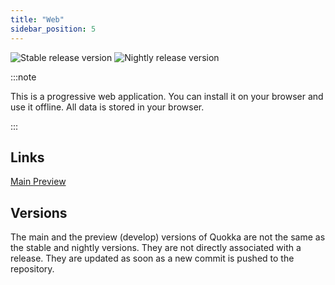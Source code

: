 ```yaml
---
title: "Web"
sidebar_position: 5
---
```


![Stable release version](https://img.shields.io/badge/dynamic/yaml?color=c4840d&label=Stable&query=%24.version&url=https%3A%2F%2Fraw.githubusercontent.com%2FLinwoodDev%2Fquokka%2Fstable%2Fapp%2Fpubspec.yaml&style=for-the-badge)
![Nightly release version](https://img.shields.io/badge/dynamic/yaml?color=f7d28c&label=Nightly&query=%24.version&url=https%3A%2F%2Fraw.githubusercontent.com%2FLinwoodDev%2Fquokka%2Fnightly%2Fapp%2Fpubspec.yaml&style=for-the-badge)

:::note

This is a progressive web application. You can install it on your browser and use it offline.
All data is stored in your browser.

:::


## Links

<div className="row margin-bottom--lg padding--sm">
<a className="button button--outline button--info button--lg margin--sm" href="https://quokka.linwood.dev">
  Main
</a>
<a className="button button--outline button--danger button--lg margin--sm" href="https://preview.quokka.linwood.dev">
  Preview
</a>
</div>

## Versions

The main and the preview (develop) versions of Quokka are not the same as the stable and nightly versions.
They are not directly associated with a release. They are updated as soon as a new commit is pushed to the repository.
